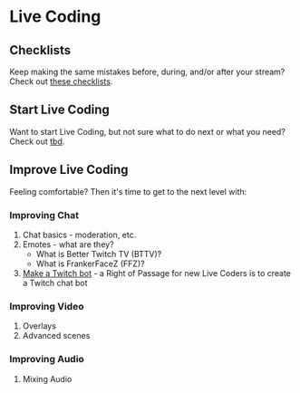 # Live Coding

## Checklists

Keep making the same mistakes before, during, and/or after your stream? Check out [these checklists](https://github.com/livecoders/live-coding/blob/master/checklists.md).

## Start Live Coding

Want to start Live Coding, but not sure what to do next or what you need? Check out [tbd]().

## Improve Live Coding

Feeling comfortable? Then it's time to get to the next level with:

### Improving Chat
1. Chat basics - moderation, etc.
1. Emotes - what are they?
    * What is Better Twitch TV (BTTV)? 
    * What is FrankerFaceZ (FFZ)?
1. [Make a Twitch bot](https://github.com/livecoders/live-coding/blob/master/twitchbot.md) - a Right of Passage for new Live Coders is to create a Twitch chat bot

### Improving Video
1. Overlays
1. Advanced scenes

### Improving Audio
1. Mixing Audio

